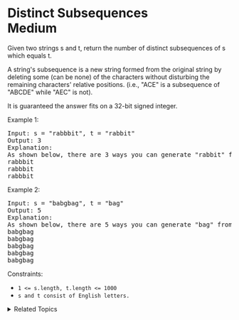 # Distinct Subsequences<br> Medium

Given two strings s and t, return the number of distinct subsequences of s which equals t.

A string's subsequence is a new string formed from the original string by deleting some (can be none) of the characters without disturbing the remaining characters' relative positions. (i.e., "ACE" is a subsequence of "ABCDE" while "AEC" is not).

It is guaranteed the answer fits on a 32-bit signed integer.



Example 1:

<pre>
Input: s = "rabbbit", t = "rabbit"
Output: 3
Explanation:
As shown below, there are 3 ways you can generate "rabbit" from S.
rabbbit
rabbbit
rabbbit
</pre>

Example 2:

<pre>
Input: s = "babgbag", t = "bag"
Output: 5
Explanation:
As shown below, there are 5 ways you can generate "bag" from S.
babgbag
babgbag
babgbag
babgbag
babgbag
</pre>

Constraints:

- `1 <= s.length, t.length <= 1000`
- `s and t consist of English letters.`

<details>

<summary> Related Topics </summary>

-   `Dynamic Programming`
-   `String`

</details>